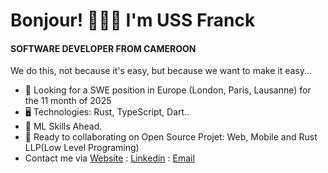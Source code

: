 Bonjour! 👦🏾🤝 I'm USS Franck
=======================================================================================================================================

#### SOFTWARE DEVELOPER FROM CAMEROON
We do this, not because it's easy, but because we want to make it easy...

* 👀 Looking for a SWE position in Europe (London, Paris, Lausanne) for the 11 month of 2025
* 🖥️ Technologies: Rust, TypeScript, Dart..
* 🌱 ML Skills Ahead.
* 🤝 Ready to collaborating on Open Source Projet: Web, Mobile and Rust LLP(Low Level Programing)
* Contact me via [Website](https://uss-franckmekoulou.web.app/) : [Linkedin](https://www.linkedin.com/in/franck-mekoulou/) : [Email](mailto:franckmekoulou.dev@hotmail.com)
